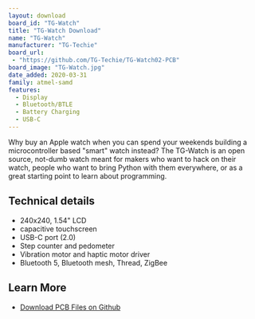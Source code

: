 ```yaml
---
layout: download
board_id: "TG-Watch"
title: "TG-Watch Download"
name: "TG-Watch"
manufacturer: "TG-Techie"
board_url:
 - "https://github.com/TG-Techie/TG-Watch02-PCB"
board_image: "TG-Watch.jpg"
date_added: 2020-03-31
family: atmel-samd
features:
  - Display
  - Bluetooth/BTLE
  - Battery Charging
  - USB-C
---
```


Why buy an Apple watch when you can spend your weekends building a microcontroller based "smart" watch instead? The TG-Watch is an open source, not-dumb watch meant for makers who want to hack on their watch, people who want to bring Python with them everywhere, or as a great starting point to learn about programming.

## Technical details

* 240x240, 1.54" LCD
* capacitive touchscreen
* USB-C port (2.0)
* Step counter and pedometer
* Vibration motor and haptic motor driver
* Bluetooth 5, Bluetooth mesh, Thread, ZigBee

## Learn More

* [Download PCB Files on Github](https://github.com/TG-Techie/TG-Watch02-PCB)
